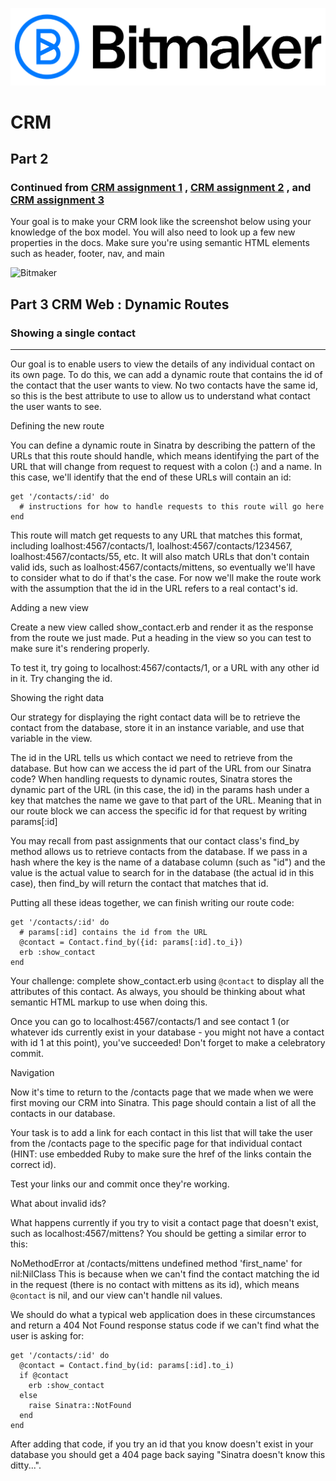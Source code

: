 ![Bitmaker](https://github.com/johncarlolopez/bitmaker-reference/blob/master/bitmakerlogo.svg)
# CRM
###

## Part 2

### Continued from [CRM assignment 1](https://github.com/johncarlolopez/bitmaker-d13a2-crm) , [CRM assignment 2](https://github.com/johncarlolopez/bitmaker-d15a2-crm) , and [CRM assignment 3](https://github.com/johncarlolopez/bitmaker-d18a4-crm)

Your goal is to make your CRM look like the screenshot below using your knowledge of the box model. You will also need to look up a few new properties in the docs. Make sure you're using semantic HTML elements such as header, footer, nav, and main

![Bitmaker](https://github.com/bitmakerlabs/crm-web-assignment/blob/master/mockup.png)

## Part 3 CRM Web : Dynamic Routes

### Showing a single contact
___
Our goal is to enable users to view the details of any individual contact on its own page. To do this, we can add a dynamic route that contains the id of the contact that the user wants to view. No two contacts have the same id, so this is the best attribute to use to allow us to understand what contact the user wants to see.  

Defining the new route  

You can define a dynamic route in Sinatra by describing the pattern of the URLs that this route should handle, which means identifying the part of the URL that will change from request to request with a colon (:) and a name. In this case, we'll identify that the end of these URLs will contain an id:

```
get '/contacts/:id' do
  # instructions for how to handle requests to this route will go here
end
```
This route will match get requests to any URL that matches this format, including loalhost:4567/contacts/1, loalhost:4567/contacts/1234567, loalhost:4567/contacts/55, etc. It will also match URLs that don't contain valid ids, such as loalhost:4567/contacts/mittens, so eventually we'll have to consider what to do if that's the case. For now we'll make the route work with the assumption that the id in the URL refers to a real contact's id.  

Adding a new view  

Create a new view called show_contact.erb and render it as the response from the route we just made. Put a heading in the view so you can test to make sure it's rendering properly.

To test it, try going to localhost:4567/contacts/1, or a URL with any other id in it. Try changing the id.  

Showing the right data  

Our strategy for displaying the right contact data will be to retrieve the contact from the database, store it in an instance variable, and use that variable in the view.

The id in the URL tells us which contact we need to retrieve from the database. But how can we access the id part of the URL from our Sinatra code? When handling requests to dynamic routes, Sinatra stores the dynamic part of the URL (in this case, the id) in the params hash under a key that matches the name we gave to that part of the URL. Meaning that in our route block we can access the specific id for that request by writing params[:id]

You may recall from past assignments that our contact class's find_by method allows us to retrieve contacts from the database. If we pass in a hash where the key is the name of a database column (such as "id") and the value is the actual value to search for in the database (the actual id in this case), then find_by will return the contact that matches that id.

Putting all these ideas together, we can finish writing our route code:

```
get '/contacts/:id' do
  # params[:id] contains the id from the URL
  @contact = Contact.find_by({id: params[:id].to_i})
  erb :show_contact
end
```

Your challenge: complete show_contact.erb using ```@contact``` to display all the attributes of this contact. As always, you should be thinking about what semantic HTML markup to use when doing this.

Once you can go to localhost:4567/contacts/1 and see contact 1 (or whatever ids currently exist in your database - you might not have a contact with id 1 at this point), you've succeeded! Don't forget to make a celebratory commit.  

Navigation  

Now it's time to return to the /contacts page that we made when we were first moving our CRM into Sinatra. This page should contain a list of all the contacts in our database.

Your task is to add a link for each contact in this list that will take the user from the /contacts page to the specific page for that individual contact (HINT: use embedded Ruby to make sure the href of the links contain the correct id).

Test your links our and commit once they're working.  

What about invalid ids?  

What happens currently if you try to visit a contact page that doesn't exist, such as localhost:4567/mittens? You should be getting a similar error to this:

NoMethodError at /contacts/mittens
undefined method 'first_name' for nil:NilClass
This is because when we can't find the contact matching the id in the request (there is no contact with mittens as its id), which means ```@contact``` is nil, and our view can't handle nil values.

We should do what a typical web application does in these circumstances and return a 404 Not Found response status code if we can't find what the user is asking for:

```
get '/contacts/:id' do
  @contact = Contact.find_by(id: params[:id].to_i)
  if @contact
    erb :show_contact
  else
    raise Sinatra::NotFound
  end
end
```

After adding that code, if you try an id that you know doesn't exist in your database you should get a 404 page back saying "Sinatra doesn't know this ditty...".
